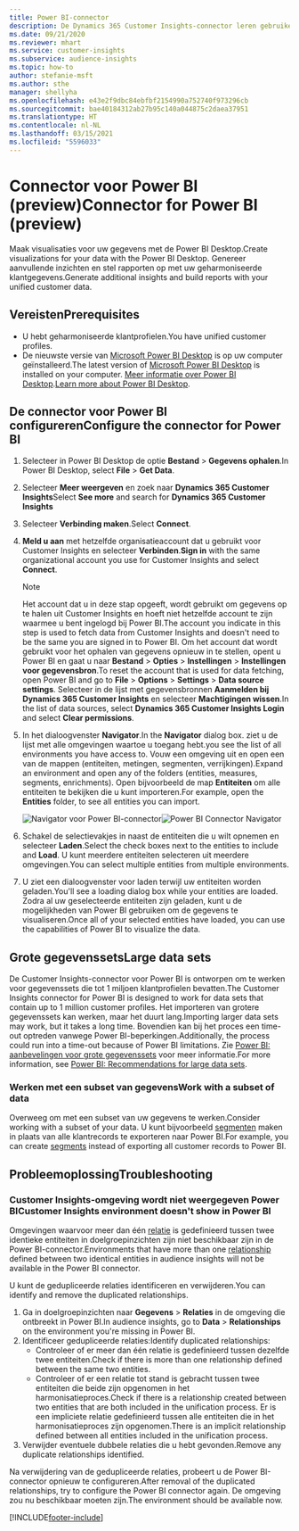 ```yaml
---
title: Power BI-connector
description: De Dynamics 365 Customer Insights-connector leren gebruiken in Power BI.
ms.date: 09/21/2020
ms.reviewer: mhart
ms.service: customer-insights
ms.subservice: audience-insights
ms.topic: how-to
author: stefanie-msft
ms.author: sthe
manager: shellyha
ms.openlocfilehash: e43e2f9dbc84ebfbf2154990a752740f973296cb
ms.sourcegitcommit: bae40184312ab27b95c140a044875c2daea37951
ms.translationtype: HT
ms.contentlocale: nl-NL
ms.lasthandoff: 03/15/2021
ms.locfileid: "5596033"
---
```

# <a name="connector-for-power-bi-preview"></a><span data-ttu-id="4a200-103">Connector voor Power BI (preview)</span><span class="sxs-lookup"><span data-stu-id="4a200-103">Connector for Power BI (preview)</span></span>

<span data-ttu-id="4a200-104">Maak visualisaties voor uw gegevens met de Power BI Desktop.</span><span class="sxs-lookup"><span data-stu-id="4a200-104">Create visualizations for your data with the Power BI Desktop.</span></span> <span data-ttu-id="4a200-105">Genereer aanvullende inzichten en stel rapporten op met uw geharmoniseerde klantgegevens.</span><span class="sxs-lookup"><span data-stu-id="4a200-105">Generate additional insights and build reports with your unified customer data.</span></span>

## <a name="prerequisites"></a><span data-ttu-id="4a200-106">Vereisten</span><span class="sxs-lookup"><span data-stu-id="4a200-106">Prerequisites</span></span>

- <span data-ttu-id="4a200-107">U hebt geharmoniseerde klantprofielen.</span><span class="sxs-lookup"><span data-stu-id="4a200-107">You have unified customer profiles.</span></span>
- <span data-ttu-id="4a200-108">De nieuwste versie van [Microsoft Power BI Desktop](https://powerbi.microsoft.com/desktop/) is op uw computer geïnstalleerd.</span><span class="sxs-lookup"><span data-stu-id="4a200-108">The latest version of [Microsoft Power BI Desktop](https://powerbi.microsoft.com/desktop/) is installed on your computer.</span></span> <span data-ttu-id="4a200-109">[Meer informatie over Power BI Desktop](/power-bi/desktop-what-is-desktop).</span><span class="sxs-lookup"><span data-stu-id="4a200-109">[Learn more about Power BI Desktop](/power-bi/desktop-what-is-desktop).</span></span>

## <a name="configure-the-connector-for-power-bi"></a><span data-ttu-id="4a200-110">De connector voor Power BI configureren</span><span class="sxs-lookup"><span data-stu-id="4a200-110">Configure the connector for Power BI</span></span>

1. <span data-ttu-id="4a200-111">Selecteer in Power BI Desktop de optie **Bestand** > **Gegevens ophalen**.</span><span class="sxs-lookup"><span data-stu-id="4a200-111">In Power BI Desktop, select **File** > **Get Data**.</span></span>

1. <span data-ttu-id="4a200-112">Selecteer **Meer weergeven** en zoek naar **Dynamics 365 Customer Insights**</span><span class="sxs-lookup"><span data-stu-id="4a200-112">Select **See more** and search for **Dynamics 365 Customer Insights**</span></span>

1. <span data-ttu-id="4a200-113">Selecteer **Verbinding maken**.</span><span class="sxs-lookup"><span data-stu-id="4a200-113">Select **Connect**.</span></span>

1. <span data-ttu-id="4a200-114">**Meld u aan** met hetzelfde organisatieaccount dat u gebruikt voor Customer Insights en selecteer **Verbinden**.</span><span class="sxs-lookup"><span data-stu-id="4a200-114">**Sign in** with the same organizational account you use for Customer Insights and select **Connect**.</span></span>
   > [!NOTE]
   > <span data-ttu-id="4a200-115">Het account dat u in deze stap opgeeft, wordt gebruikt om gegevens op te halen uit Customer Insights en hoeft niet hetzelfde account te zijn waarmee u bent ingelogd bij Power BI.</span><span class="sxs-lookup"><span data-stu-id="4a200-115">The account you indicate in this step is used to fetch data from Customer Insights and doesn't need to be the same you are signed in to Power BI.</span></span> <span data-ttu-id="4a200-116">Om het account dat wordt gebruikt voor het ophalen van gegevens opnieuw in te stellen, opent u Power BI en gaat u naar **Bestand** > **Opties** > **Instellingen** > **Instellingen voor gegevensbron**.</span><span class="sxs-lookup"><span data-stu-id="4a200-116">To reset the account that is used for data fetching, open Power BI and go to **File** > **Options** > **Settings** > **Data source settings**.</span></span> <span data-ttu-id="4a200-117">Selecteer in de lijst met gegevensbronnen **Aanmelden bij Dynamics 365 Customer Insights** en selecteer **Machtigingen wissen**.</span><span class="sxs-lookup"><span data-stu-id="4a200-117">In the list of data sources, select **Dynamics 365 Customer Insights Login** and select **Clear permissions**.</span></span>  

1. <span data-ttu-id="4a200-118">In het dialoogvenster **Navigator**.</span><span class="sxs-lookup"><span data-stu-id="4a200-118">In the **Navigator** dialog box.</span></span> <span data-ttu-id="4a200-119">ziet u de lijst met alle omgevingen waartoe u toegang hebt.</span><span class="sxs-lookup"><span data-stu-id="4a200-119">you see the list of all environments you have access to.</span></span> <span data-ttu-id="4a200-120">Vouw een omgeving uit en open een van de mappen (entiteiten, metingen, segmenten, verrijkingen).</span><span class="sxs-lookup"><span data-stu-id="4a200-120">Expand an environment and open any of the folders (entities, measures, segments, enrichments).</span></span> <span data-ttu-id="4a200-121">Open bijvoorbeeld de map **Entiteiten** om alle entiteiten te bekijken die u kunt importeren.</span><span class="sxs-lookup"><span data-stu-id="4a200-121">For example, open the **Entities** folder, to see all entities you can import.</span></span>

   <span data-ttu-id="4a200-122">![Navigator voor Power BI-connector](media/power-bi-navigator.png "Navigator voor Power BI-connector")</span><span class="sxs-lookup"><span data-stu-id="4a200-122">![Power BI Connector Navigator](media/power-bi-navigator.png "Power BI Connector Navigator")</span></span>

1. <span data-ttu-id="4a200-123">Schakel de selectievakjes in naast de entiteiten die u wilt opnemen en selecteer **Laden**.</span><span class="sxs-lookup"><span data-stu-id="4a200-123">Select the check boxes next to the entities to include and **Load**.</span></span> <span data-ttu-id="4a200-124">U kunt meerdere entiteiten selecteren uit meerdere omgevingen.</span><span class="sxs-lookup"><span data-stu-id="4a200-124">You can select multiple entities from multiple environments.</span></span>

1. <span data-ttu-id="4a200-125">U ziet een dialoogvenster voor laden terwijl uw entiteiten worden geladen.</span><span class="sxs-lookup"><span data-stu-id="4a200-125">You'll see a loading dialog box while your entities are loaded.</span></span> <span data-ttu-id="4a200-126">Zodra al uw geselecteerde entiteiten zijn geladen, kunt u de mogelijkheden van Power BI gebruiken om de gegevens te visualiseren.</span><span class="sxs-lookup"><span data-stu-id="4a200-126">Once all of your selected entities have loaded, you can use the capabilities of Power BI to visualize the data.</span></span>

## <a name="large-data-sets"></a><span data-ttu-id="4a200-127">Grote gegevenssets</span><span class="sxs-lookup"><span data-stu-id="4a200-127">Large data sets</span></span>

<span data-ttu-id="4a200-128">De Customer Insights-connector voor Power BI is ontworpen om te werken voor gegevenssets die tot 1 miljoen klantprofielen bevatten.</span><span class="sxs-lookup"><span data-stu-id="4a200-128">The Customer Insights connector for Power BI is designed to work for data sets that contain up to 1 million customer profiles.</span></span> <span data-ttu-id="4a200-129">Het importeren van grotere gegevenssets kan werken, maar het duurt lang.</span><span class="sxs-lookup"><span data-stu-id="4a200-129">Importing larger data sets may work, but it takes a long time.</span></span> <span data-ttu-id="4a200-130">Bovendien kan bij het proces een time-out optreden vanwege Power BI-beperkingen.</span><span class="sxs-lookup"><span data-stu-id="4a200-130">Additionally, the process could run into a time-out because of Power BI limitations.</span></span> <span data-ttu-id="4a200-131">Zie [Power BI: aanbevelingen voor grote gegevenssets](/power-bi/admin/service-premium-what-is#large-datasets) voor meer informatie.</span><span class="sxs-lookup"><span data-stu-id="4a200-131">For more information, see [Power BI: Recommendations for large data sets](/power-bi/admin/service-premium-what-is#large-datasets).</span></span> 

### <a name="work-with-a-subset-of-data"></a><span data-ttu-id="4a200-132">Werken met een subset van gegevens</span><span class="sxs-lookup"><span data-stu-id="4a200-132">Work with a subset of data</span></span>

<span data-ttu-id="4a200-133">Overweeg om met een subset van uw gegevens te werken.</span><span class="sxs-lookup"><span data-stu-id="4a200-133">Consider working with a subset of your data.</span></span> <span data-ttu-id="4a200-134">U kunt bijvoorbeeld [segmenten](segments.md) maken in plaats van alle klantrecords te exporteren naar Power BI.</span><span class="sxs-lookup"><span data-stu-id="4a200-134">For example, you can create [segments](segments.md) instead of exporting all customer records to Power BI.</span></span>

## <a name="troubleshooting"></a><span data-ttu-id="4a200-135">Probleemoplossing</span><span class="sxs-lookup"><span data-stu-id="4a200-135">Troubleshooting</span></span>

### <a name="customer-insights-environment-doesnt-show-in-power-bi"></a><span data-ttu-id="4a200-136">Customer Insights-omgeving wordt niet weergegeven Power BI</span><span class="sxs-lookup"><span data-stu-id="4a200-136">Customer Insights environment doesn't show in Power BI</span></span>

<span data-ttu-id="4a200-137">Omgevingen waarvoor meer dan één [relatie](relationships.md) is gedefinieerd tussen twee identieke entiteiten in doelgroepinzichten zijn niet beschikbaar zijn in de Power BI-connector.</span><span class="sxs-lookup"><span data-stu-id="4a200-137">Environments that have more than one [relationship](relationships.md) defined between two identical entities in audience insights will not be available in the Power BI connector.</span></span>

<span data-ttu-id="4a200-138">U kunt de gedupliceerde relaties identificeren en verwijderen.</span><span class="sxs-lookup"><span data-stu-id="4a200-138">You can identify and remove the duplicated relationships.</span></span>

1. <span data-ttu-id="4a200-139">Ga in doelgroepinzichten naar **Gegevens** > **Relaties** in de omgeving die ontbreekt in Power BI​.</span><span class="sxs-lookup"><span data-stu-id="4a200-139">In audience insights, go to **Data** > **Relationships** on the environment you're missing in Power BI.</span></span>
2. <span data-ttu-id="4a200-140">Identificeer gedupliceerde relaties:</span><span class="sxs-lookup"><span data-stu-id="4a200-140">Identify duplicated relationships:</span></span>
   - <span data-ttu-id="4a200-141">Controleer of er meer dan één relatie is gedefinieerd tussen dezelfde twee entiteiten.</span><span class="sxs-lookup"><span data-stu-id="4a200-141">Check if there is more than one relationship defined between the same two entities.</span></span>
   - <span data-ttu-id="4a200-142">Controleer of er een relatie tot stand is gebracht tussen twee entiteiten die beide zijn opgenomen in het harmonisatieproces.</span><span class="sxs-lookup"><span data-stu-id="4a200-142">Check if there is a relationship created between two entities that are both included in the unification process.</span></span> <span data-ttu-id="4a200-143">Er is een impliciete relatie gedefinieerd tussen alle entiteiten die in het harmonisatieproces zijn opgenomen.</span><span class="sxs-lookup"><span data-stu-id="4a200-143">There is an implicit relationship defined between all entities included in the unification process.</span></span>
3. <span data-ttu-id="4a200-144">Verwijder eventuele dubbele relaties die u hebt gevonden.</span><span class="sxs-lookup"><span data-stu-id="4a200-144">Remove any duplicate relationships identified.</span></span>

<span data-ttu-id="4a200-145">Na verwijdering van de gedupliceerde relaties, probeert u de Power BI-connector opnieuw te configureren.</span><span class="sxs-lookup"><span data-stu-id="4a200-145">After removal of the duplicated relationships, try to configure the Power BI connector again.</span></span> <span data-ttu-id="4a200-146">De omgeving zou nu beschikbaar moeten zijn.</span><span class="sxs-lookup"><span data-stu-id="4a200-146">The environment should be available now.</span></span>

[!INCLUDE[footer-include](../includes/footer-banner.md)]
